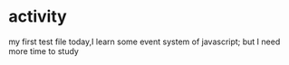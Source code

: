 # activity
my first test file
today,I learn some event system of javascript;
but I need more time to study
